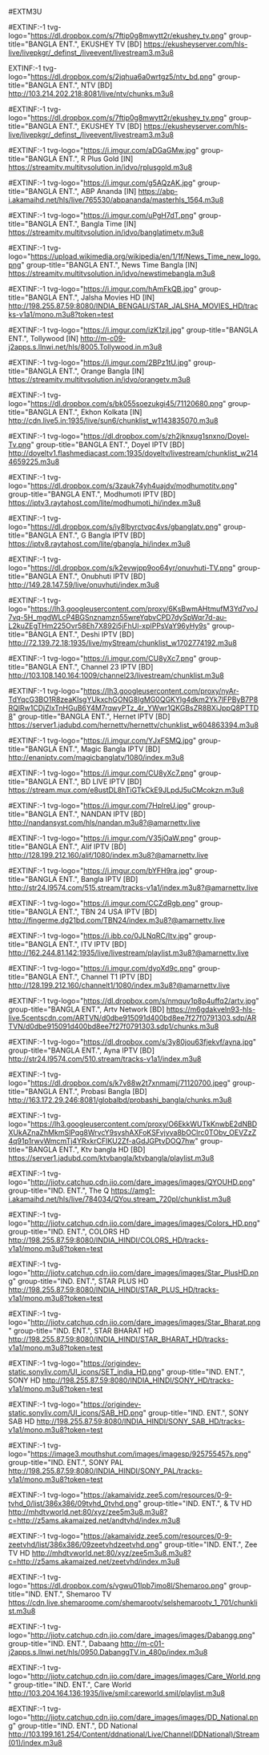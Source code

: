 #EXTM3U

#EXTINF:-1 tvg-logo="https://dl.dropbox.com/s/7ftip0g8mwytt2r/ekushey_tv.png" group-title="BANGLA ENT.", EKUSHEY TV [BD]
https://ekusheyserver.com/hls-live/livepkgr/_definst_/liveevent/livestream3.m3u8

EXTINF:-1 tvg-logo="https://dl.dropbox.com/s/2jqhua6a0wrtgz5/ntv_bd.png" group-title="BANGLA ENT.", NTV [BD]
http://103.214.202.218:8081/live/ntv/chunks.m3u8

#EXTINF:-1 tvg-logo="https://dl.dropbox.com/s/7ftip0g8mwytt2r/ekushey_tv.png" group-title="BANGLA ENT.", EKUSHEY TV [BD]
https://ekusheyserver.com/hls-live/livepkgr/_definst_/liveevent/livestream3.m3u8

#EXTINF:-1 tvg-logo="https://i.imgur.com/aDGaGMw.jpg" group-title="BANGLA ENT.", R Plus Gold [IN]
https://streamitv.multitvsolution.in/idvo/rplusgold.m3u8

#EXTINF:-1 tvg-logo="https://i.imgur.com/g5AQzAK.jpg" group-title="BANGLA ENT.", ABP Ananda [IN]
https://abp-i.akamaihd.net/hls/live/765530/abpananda/masterhls_1564.m3u8

#EXTINF:-1 tvg-logo="https://i.imgur.com/uPgH7dT.png" group-title="BANGLA ENT.", Bangla Time [IN]
https://streamitv.multitvsolution.in/idvo/banglatimetv.m3u8

#EXTINF:-1 tvg-logo="https://upload.wikimedia.org/wikipedia/en/1/1f/News_Time_new_logo.png" group-title="BANGLA ENT.", News Time Bangla [IN]
https://streamitv.multitvsolution.in/idvo/newstimebangla.m3u8

#EXTINF:-1 tvg-logo="https://i.imgur.com/hAmFkQB.jpg" group-title="BANGLA ENT.", Jalsha Movies HD [IN]
http://198.255.87.59:8080/INDIA_BENGALI/STAR_JALSHA_MOVIES_HD/tracks-v1a1/mono.m3u8?token=test

#EXTINF:-1 tvg-logo="https://i.imgur.com/izK1zjI.jpg" group-title="BANGLA ENT.", Tollywood [IN]
http://m-c09-j2apps.s.llnwi.net/hls/8005.Tollywood.in.m3u8

#EXTINF:-1 tvg-logo="https://i.imgur.com/2BPz1tU.jpg" group-title="BANGLA ENT.", Orange Bangla [IN]
https://streamitv.multitvsolution.in/idvo/orangetv.m3u8

#EXTINF:-1 tvg-logo="https://dl.dropbox.com/s/bk055soezukgi45/71120680.png" group-title="BANGLA ENT.", Ekhon Kolkata [IN]
http://cdn.live5.in:1935/live/sun6/chunklist_w1143835070.m3u8

#EXTINF:-1 tvg-logo="https://dl.dropbox.com/s/zh2jknxug1snxno/Doyel-Tv.png" group-title="BANGLA ENT.", Doyel IPTV [BD]
http://doyeltv1.flashmediacast.com:1935/doyeltv/livestream/chunklist_w2144659225.m3u8

#EXTINF:-1 tvg-logo="https://dl.dropbox.com/s/3zauk74yh4uajdv/modhumotitv.png" group-title="BANGLA ENT.", Modhumoti IPTV [BD]
https://iptv3.raytahost.com/lite/modhumoti_hi/index.m3u8

#EXTINF:-1 tvg-logo="https://dl.dropbox.com/s/iy8lbyrctvqc4vs/gbanglatv.png" group-title="BANGLA ENT.", G Bangla IPTV [BD]
https://iptv8.raytahost.com/lite/gbangla_hi/index.m3u8

#EXTINF:-1 tvg-logo="https://dl.dropbox.com/s/k2evwjpp9oo64yr/onuvhuti-TV.png" group-title="BANGLA ENT.", Onubhuti IPTV [BD]
http://149.28.147.59/live/onuvhuti/index.m3u8

#EXTINF:-1 tvg-logo="https://lh3.googleusercontent.com/proxy/6KsBwmAHtmufM3Yd7voJ7vq-5H_mgdWLcP4BGSnznamzn55wreYqbvCPD7dySpWqr7d-au-L2kuZEgTHm225Ovr58Eh7X892i5jFhUl-xpIPPsVaY96yHy9s" group-title="BANGLA ENT.", Deshi IPTV [BD]
http://72.139.72.18:1935/live/myStream/chunklist_w1702774192.m3u8

#EXTINF:-1 tvg-logo="https://i.imgur.com/CU8yXc7.png" group-title="BANGLA ENT.", Channel 23 IPTV [BD]
http://103.108.140.164:1009/channel23/livestream/chunklist.m3u8

#EXTINF:-1 tvg-logo="https://lh3.googleusercontent.com/proxy/nyAr-TdYqcG3BO1R8zeaKIsgYUkxchGONG8IgMG0QGKYlg4dkm2Yk7lFPByB7P8RQlRw1CDjZIxTnHGuB6Y4M7rqwyPTz_4r_YWwr1QKGBsZR8BXiJppQ8PTTD8" group-title="BANGLA ENT.", Hernet IPTV [BD]
https://server1.jadubd.com/hernettv/hernettv/chunklist_w604863394.m3u8

#EXTINF:-1 tvg-logo="https://i.imgur.com/YJxFSMQ.jpg" group-title="BANGLA ENT.", Magic Bangla IPTV [BD]
http://enaniptv.com/magicbanglatv/1080/index.m3u8

#EXTINF:-1 tvg-logo="https://i.imgur.com/CU8yXc7.png" group-title="BANGLA ENT.", BD LIVE IPTV [BD]
https://stream.mux.com/e8ustDL8hTiGTkCkE9JLpdJ5uCMcokzn.m3u8

#EXTINF:-1 tvg-logo="https://i.imgur.com/7HplreU.jpg" group-title="BANGLA ENT.", NANDAN IPTV [BD]
http://nandansyst.com/hls/nandan.m3u8?@amarnettv.live

#EXTINF:-1 tvg-logo="https://i.imgur.com/V35jOaW.png" group-title="BANGLA ENT.", Alif IPTV [BD]
http://128.199.212.160/alif/1080/index.m3u8?@amarnettv.live

#EXTINF:-1 tvg-logo="https://i.imgur.com/bYFH9ra.jpg" group-title="BANGLA ENT.", Bangla IPTV [BD]
http://str24.l9574.com/515.stream/tracks-v1a1/index.m3u8?@amarnettv.live

#EXTINF:-1 tvg-logo="https://i.imgur.com/CCZdRgb.png" group-title="BANGLA ENT.", TBN 24 USA IPTV [BD]
http://fingerme.dg21bd.com/TBN24/index.m3u8?@amarnettv.live

#EXTINF:-1 tvg-logo="https://i.ibb.co/0JLNqRC/Itv.jpg" group-title="BANGLA ENT.", ITV IPTV [BD]
http://162.244.81.142:1935/live/livestream/playlist.m3u8?@amarnettv.live

#EXTINF:-1 tvg-logo="https://i.imgur.com/dyoXd9c.png" group-title="BANGLA ENT.", Channel T1 IPTV [BD]
http://128.199.212.160/channelt1/1080/index.m3u8?@amarnettv.live

#EXTINF:-1 tvg-logo="https://dl.dropbox.com/s/nmquv1p8p4uffq2/artv.jpg" group-title="BANGLA ENT.", Artv Network [BD]
https://m6gdakveln93-hls-live.5centscdn.com/ARTVN/d0dbe915091d400bd8ee7f27f0791303.sdp/ARTVN/d0dbe915091d400bd8ee7f27f0791303.sdp1/chunks.m3u8

#EXTINF:-1 tvg-logo="https://dl.dropbox.com/s/3y80jou63fjekvf/ayna.jpg" group-title="BANGLA ENT.", Ayna IPTV [BD]
http://str24.l9574.com/510.stream/tracks-v1a1/index.m3u8

#EXTINF:-1 tvg-logo="https://dl.dropbox.com/s/k7v88w2t7xnmamj/71120700.jpeg" group-title="BANGLA ENT.", Probasi Bangla [BD]
http://163.172.29.246:8081/globalbd/probashi_bangla/chunks.m3u8

#EXTINF:-1 tvg-logo="https://lh3.googleusercontent.com/proxy/O6EkkWUTkKnwbE2dNBDXUkAZnaZhMkmSlPqg8WrvcY9syshAXFoKSFvjvva8bOClrc0TObv_OEVZzZ4q91p1rwvWmcmTj4YRxkrCFIKU2Zf-aGdJGPtvDOQ7hw" group-title="BANGLA ENT.", Ktv bangla HD [BD]
https://server1.jadubd.com/ktvbangla/ktvbangla/playlist.m3u8

#EXTINF:-1 tvg-logo="http://jiotv.catchup.cdn.jio.com/dare_images/images/QYOUHD.png" group-title="IND. ENT.", The Q
https://amg1-i.akamaihd.net/hls/live/784034/QYou.stream_720pl/chunklist.m3u8

#EXTINF:-1 tvg-logo="http://jiotv.catchup.cdn.jio.com/dare_images/images/Colors_HD.png" group-title="IND. ENT.", COLORS HD
http://198.255.87.59:8080/INDIA_HINDI/COLORS_HD/tracks-v1a1/mono.m3u8?token=test

#EXTINF:-1 tvg-logo="http://jiotv.catchup.cdn.jio.com/dare_images/images/Star_PlusHD.png" group-title="IND. ENT.", STAR PLUS HD
http://198.255.87.59:8080/INDIA_HINDI/STAR_PLUS_HD/tracks-v1a1/mono.m3u8?token=test

#EXTINF:-1 tvg-logo="http://jiotv.catchup.cdn.jio.com/dare_images/images/Star_Bharat.png" group-title="IND. ENT.", STAR BHARAT HD
http://198.255.87.59:8080/INDIA_HINDI/STAR_BHARAT_HD/tracks-v1a1/mono.m3u8?token=test

#EXTINF:-1 tvg-logo="https://origindev-static.sonyliv.com/UI_icons/SET_india_HD.png" group-title="IND. ENT.", SONY HD
http://198.255.87.59:8080/INDIA_HINDI/SONY_HD/tracks-v1a1/mono.m3u8?token=test

#EXTINF:-1 tvg-logo="https://origindev-static.sonyliv.com/UI_icons/SAB_HD.png" group-title="IND. ENT.", SONY SAB HD
http://198.255.87.59:8080/INDIA_HINDI/SONY_SAB_HD/tracks-v1a1/mono.m3u8?token=test

#EXTINF:-1 tvg-logo="https://image3.mouthshut.com/images/imagesp/925755457s.png" group-title="IND. ENT.", SONY PAL
http://198.255.87.59:8080/INDIA_HINDI/SONY_PAL/tracks-v1a1/mono.m3u8?token=test

#EXTINF:-1 tvg-logo="https://akamaividz.zee5.com/resources/0-9-tvhd_0/list/386x386/09tvhd_0tvhd.png" group-title="IND. ENT.", & TV HD
http://mhdtvworld.net:80/xyz/zee5m3u8.m3u8?c=http://z5ams.akamaized.net/andtvhd/index.m3u8

#EXTINF:-1 tvg-logo="https://akamaividz.zee5.com/resources/0-9-zeetvhd/list/386x386/09zeetvhdzeetvhd.png" group-title="IND. ENT.", Zee TV HD
http://mhdtvworld.net:80/xyz/zee5m3u8.m3u8?c=http://z5ams.akamaized.net/zeetvhd/index.m3u8

#EXTINF:-1 tvg-logo="https://dl.dropbox.com/s/vgwu01lpb7imo8l/Shemaroo.png" group-title="IND. ENT.", Shemaroo TV
https://cdn.live.shemaroome.com/shemarootv/selshemarootv_1_701/chunklist.m3u8

#EXTINF:-1 tvg-logo="http://jiotv.catchup.cdn.jio.com/dare_images/images/Dabangg.png" group-title="IND. ENT.", Dabaang
http://m-c01-j2apps.s.llnwi.net/hls/0950.DabanggTV.in_480p/index.m3u8

#EXTINF:-1 tvg-logo="http://jiotv.catchup.cdn.jio.com/dare_images/images/Care_World.png" group-title="IND. ENT.", Care World
http://103.204.164.136:1935/live/smil:careworld.smil/playlist.m3u8

#EXTINF:-1 tvg-logo="http://jiotv.catchup.cdn.jio.com/dare_images/images/DD_National.png" group-title="IND. ENT.", DD National
http://103.199.161.254/Content/ddnational/Live/Channel(DDNational)/Stream(01)/index.m3u8

#

